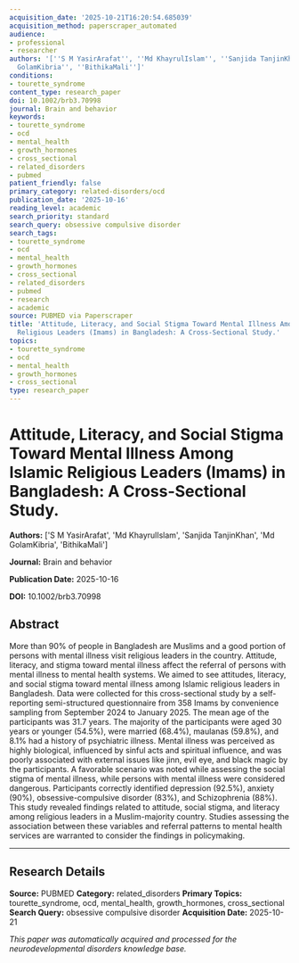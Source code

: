 ```yaml
---
acquisition_date: '2025-10-21T16:20:54.685039'
acquisition_method: paperscraper_automated
audience:
- professional
- researcher
authors: '[''S M YasirArafat'', ''Md KhayrulIslam'', ''Sanjida TanjinKhan'', ''Md
  GolamKibria'', ''BithikaMali'']'
conditions:
- tourette_syndrome
content_type: research_paper
doi: 10.1002/brb3.70998
journal: Brain and behavior
keywords:
- tourette_syndrome
- ocd
- mental_health
- growth_hormones
- cross_sectional
- related_disorders
- pubmed
patient_friendly: false
primary_category: related-disorders/ocd
publication_date: '2025-10-16'
reading_level: academic
search_priority: standard
search_query: obsessive compulsive disorder
search_tags:
- tourette_syndrome
- ocd
- mental_health
- growth_hormones
- cross_sectional
- related_disorders
- pubmed
- research
- academic
source: PUBMED via Paperscraper
title: 'Attitude, Literacy, and Social Stigma Toward Mental Illness Among Islamic
  Religious Leaders (Imams) in Bangladesh: A Cross-Sectional Study.'
topics:
- tourette_syndrome
- ocd
- mental_health
- growth_hormones
- cross_sectional
type: research_paper
---
```


# Attitude, Literacy, and Social Stigma Toward Mental Illness Among Islamic Religious Leaders (Imams) in Bangladesh: A Cross-Sectional Study.

**Authors:** ['S M YasirArafat', 'Md KhayrulIslam', 'Sanjida TanjinKhan', 'Md GolamKibria', 'BithikaMali']

**Journal:** Brain and behavior

**Publication Date:** 2025-10-16

**DOI:** 10.1002/brb3.70998

## Abstract

More than 90% of people in Bangladesh are Muslims and a good portion of persons with mental illness visit religious leaders in the country. Attitude, literacy, and stigma toward mental illness affect the referral of persons with mental illness to mental health systems. We aimed to see attitudes, literacy, and social stigma toward mental illness among Islamic religious leaders in Bangladesh. Data were collected for this cross-sectional study by a self-reporting semi-structured questionnaire from 358 Imams by convenience sampling from September 2024 to January 2025. The mean age of the participants was 31.7 years. The majority of the participants were aged 30 years or younger (54.5%), were married (68.4%), maulanas (59.8%), and 8.1% had a history of psychiatric illness. Mental illness was perceived as highly biological, influenced by sinful acts and spiritual influence, and was poorly associated with external issues like jinn, evil eye, and black magic by the participants. A favorable scenario was noted while assessing the social stigma of mental illness, while persons with mental illness were considered dangerous. Participants correctly identified depression (92.5%), anxiety (90%), obsessive-compulsive disorder (83%), and Schizophrenia (88%). This study revealed findings related to attitude, social stigma, and literacy among religious leaders in a Muslim-majority country. Studies assessing the association between these variables and referral patterns to mental health services are warranted to consider the findings in policymaking.

---

## Research Details

**Source:** PUBMED
**Category:** related_disorders
**Primary Topics:** tourette_syndrome, ocd, mental_health, growth_hormones, cross_sectional
**Search Query:** obsessive compulsive disorder
**Acquisition Date:** 2025-10-21

*This paper was automatically acquired and processed for the neurodevelopmental disorders knowledge base.*
